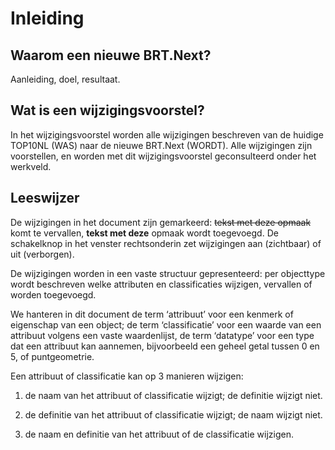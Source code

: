 Inleiding
=========

Waarom een nieuwe BRT.Next?
---------------------------

Aanleiding, doel, resultaat.

Wat is een wijzigingsvoorstel?
------------------------------

In het wijzigingsvoorstel worden alle wijzigingen beschreven van de huidige
TOP10NL (WAS) naar de nieuwe BRT.Next (WORDT). Alle wijzigingen zijn
voorstellen, en worden met dit wijzigingsvoorstel geconsulteerd onder het
werkveld.

Leeswijzer
----------

De wijzigingen in het document zijn gemarkeerd: ~~tekst met deze opmaak~~
komt te vervallen, **tekst met deze** opmaak wordt toegevoegd. De schakelknop in
het venster rechtsonderin zet wijzigingen aan (zichtbaar) of uit (verborgen).

De wijzigingen worden in een vaste structuur gepresenteerd: per objecttype wordt
beschreven welke attributen en classificaties wijzigen, vervallen of worden
toegevoegd.

We hanteren in dit document de term ‘attribuut’ voor een kenmerk of eigenschap
van een object; de term ‘classificatie’ voor een waarde van een attribuut
volgens een vaste waardenlijst, de term ‘datatype’ voor een type dat een
attribuut kan aannemen, bijvoorbeeld een geheel getal tussen 0 en 5, of
puntgeometrie.

Een attribuut of classificatie kan op 3 manieren wijzigen:

1.  de naam van het attribuut of classificatie wijzigt; de definitie wijzigt
    niet.

2.  de definitie van het attribuut of classificatie wijzigt; de naam wijzigt
    niet.

3.  de naam en definitie van het attribuut of de classificatie wijzigen.
